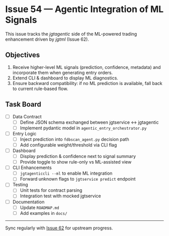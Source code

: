 # Issue 54 — Agentic Integration of ML Signals

This issue tracks the *jgtagentic* side of the ML-powered trading enhancement driven by *jgtml* (Issue 62).

## Objectives
1. Receive higher-level ML signals (prediction, confidence, metadata) and incorporate them when generating entry orders.
2. Extend CLI & dashboard to display ML diagnostics.
3. Ensure backward compatibility: if no ML prediction is available, fall back to current rule-based flow.

## Task Board

- [ ] Data Contract
  - [ ] Define JSON schema exchanged between jgtservice ↔ jgtagentic
  - [ ] Implement pydantic model in `agentic_entry_orchestrator.py`
- [ ] Entry Logic
  - [ ] Inject prediction into `fdbscan_agent.py` decision path
  - [ ] Add configurable weight/threshold via CLI flag
- [ ] Dashboard
  - [ ] Display prediction & confidence next to signal summary
  - [ ] Provide toggle to show rule-only vs ML-assisted view
- [ ] CLI Enhancements
  - [ ] `jgtagenticcli --ml` to enable ML integration
  - [ ] Forward unknown flags to `jgtservice predict` endpoint
- [ ] Testing
  - [ ] Unit tests for contract parsing
  - [ ] Integration test with mocked jgtservice
- [ ] Documentation
  - [ ] Update `ROADMAP.md`
  - [ ] Add examples in `docs/`

---
Sync regularly with [Issue 62](../jgtml/ISSUE_62.md) for upstream progress.



